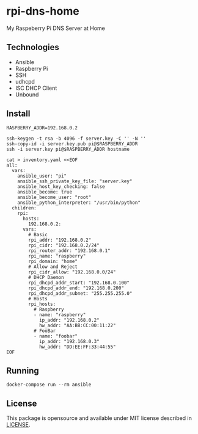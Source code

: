 # rpi-dns-home

My Raspeberry Pi DNS Server at Home

## Technologies

* Ansible
* Raspberry Pi
* SSH
* udhcpd
* ISC DHCP Client
* Unbound

## Install

```
RASPBERRY_ADDR=192.168.0.2
```

```
ssh-keygen -t rsa -b 4096 -f server.key -C '' -N ''
ssh-copy-id -i server.key.pub pi@$RASPBERRY_ADDR
ssh -i server.key pi@$RASPBERRY_ADDR hostname
```

```
cat > inventory.yaml <<EOF
all:
  vars:
    ansible_user: "pi"
    ansible_ssh_private_key_file: "server.key"
    ansible_host_key_checking: false
    ansible_become: true
    ansible_become_user: "root"
    ansible_python_interpreter: "/usr/bin/python"
  children:
    rpi:
      hosts:
        192.168.0.2:
      vars:
        # Basic
        rpi_addr: "192.168.0.2"
        rpi_cidr: "192.168.0.2/24"
        rpi_router_addr: "192.168.0.1"
        rpi_name: "raspberry"
        rpi_domain: "home"
        # Allow and Reject
        rpi_cidr_allow: "192.168.0.0/24"
        # DHCP Daemon
        rpi_dhcpd_addr_start: "192.168.0.100"
        rpi_dhcpd_addr_end: "192.168.0.200"
        rpi_dhcpd_addr_subnet: "255.255.255.0"
        # Hosts
        rpi_hosts:
          # Raspberry
          - name: "raspberry"
            ip_addr: "192.168.0.2"
            hw_addr: "AA:BB:CC:00:11:22"
          # FooBar
          - name: "foobar"
            ip_addr: "192.168.0.3"
            hw_addr: "DD:EE:FF:33:44:55"
EOF
```

## Running

```
docker-compose run --rm ansible
```

## License

This package is opensource and available under MIT license described in
[LICENSE](https://github.com/wandersonwhcr/rpi-dns-home/blob/main/LICENSE).
